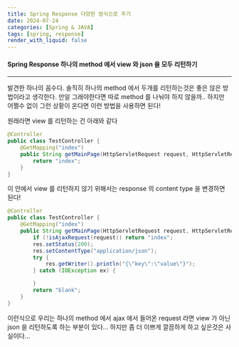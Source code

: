 ```yaml
---
title: Spring Response 다양한 방식으로 주기
date: 2024-07-24
categories: [Spring & JAVA]
tags: [spring, response]
render_with_liquid: false
---
```

#### Spring Response 하나의 method 에서 view 와 json 을 모두 리턴하기
---
발견한 하나의 꼼수다.
솔직히 하나의 method 에서 두개를 리턴하는것은 좋은 않은 방법이라고 생각한다. 만일 그래야한다면 따로 method 를 나눠야 하지 않을까..
하지만 어쩔수 없이 그런 상황이 온다면 이런 방법을 사용하면 된다!

원래라면 view 를 리턴하는 건 아래와 같다
```java
@Controller
public class TestController {
    @GetMapping("index")
    public String getMainPage(HttpServletRequest request, HttpServletResponse response) {
        return "index";
    }
}
```

이 안에서 view 를 리턴하지 않기 위해서는 response 의 content type 을 변경하면 된다!

```java
@Controller
public class TestController {
    @GetMapping("index")
    public String getMainPage(HttpServletRequest request, HttpServletResponse response) {
		if (!isAjaxRequest(request)) return "index";
		res.setStatus(200);
		res.setContentType("application/json");
		try {
			res.getWriter().println("{\"key\":\"value\"}");
		} catch (IOException ex) {

		}
        return "blank";
    }
}
```

이런식으로 우리는 하나의 method 에서 ajax 에서 들어온 request 라면 view 가 아닌 json 을 리턴하도록 하는 부분이 있다... 하지만 좀 더 이쁘게 깔끔하게 하고 싶은것은 사실이다...